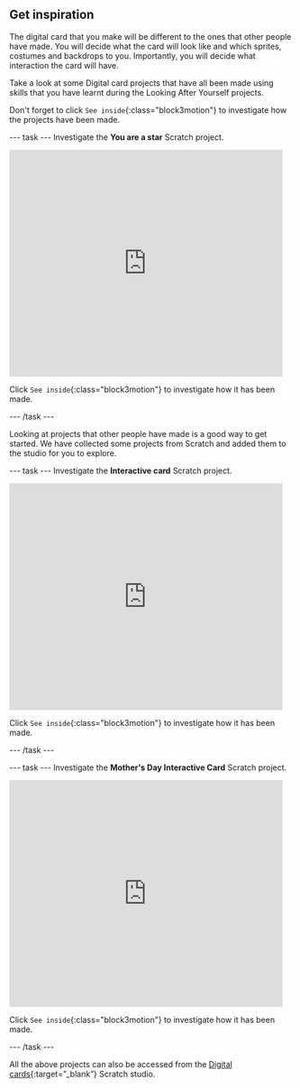 ## Get inspiration
The digital card that you make will be different to the ones that other people have made. You will decide what the card will look like and which sprites, costumes and backdrops to you. Importantly, you will decide what interaction the card will have.

Take a look at some Digital card projects that have all been made using skills that you have learnt during the Looking After Yourself projects.

Don't forget to click `See inside`{:class="block3motion"} to investigate how the projects have been made.

--- task ---
Investigate the **You are a star** Scratch project.

<div class="scratch-preview">
  <iframe src="https://scratch.mit.edu/projects/410071125/embed" allowtransparency="true" width="485" height="402" frameborder="0" scrolling="no" allowfullscreen></iframe>
</div>

Click `See inside`{:class="block3motion"} to investigate how it has been made.

--- /task ---

Looking at projects that other people have made is a good way to get started. We have collected some projects from Scratch and added them to the studio for you to explore.

--- task ---
Investigate the **Interactive card** Scratch project.

<div class="scratch-preview">
  <iframe src="https://scratch.mit.edu/projects/72110460/embed" allowtransparency="true" width="485" height="402" frameborder="0" scrolling="no" allowfullscreen></iframe>
</div>

Click `See inside`{:class="block3motion"} to investigate how it has been made.

--- /task ---

--- task ---
Investigate the **Mother's Day Interactive Card** Scratch project.

<div class="scratch-preview">
  <iframe src="https://scratch.mit.edu/projects/61339728/embed" allowtransparency="true" width="485" height="402" frameborder="0" scrolling="no" allowfullscreen></iframe>
</div>

Click `See inside`{:class="block3motion"} to investigate how it has been made.

--- /task ---

All the above projects can also be accessed from the [Digital cards](https://scratch.mit.edu/studios/27073994){:target=”_blank”} Scratch studio. 
